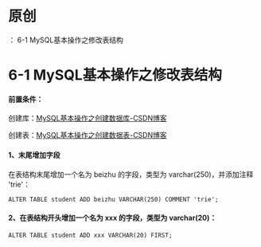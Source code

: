 # 原创
：  6-1 MySQL基本操作之修改表结构

# 6-1 MySQL基本操作之修改表结构

#### 前置条件：

创建库：[MySQL基本操作之创建数据库-CSDN博客](https://blog.csdn.net/weixin_43263566/article/details/133951336)

创建表：[MySQL基本操作之创建数据表-CSDN博客](https://blog.csdn.net/weixin_43263566/article/details/133952800)

#### 1、末尾增加字段

在表结构末尾增加一个名为 beizhu 的字段，类型为 varchar(250)，并添加注释 'trie'：

```
ALTER TABLE student ADD beizhu VARCHAR(250) COMMENT 'trie';
```

#### 2、在表结构开头增加一个名为 xxx 的字段，类型为 varchar(20)：

```
ALTER TABLE student ADD xxx VARCHAR(20) FIRST;
```
